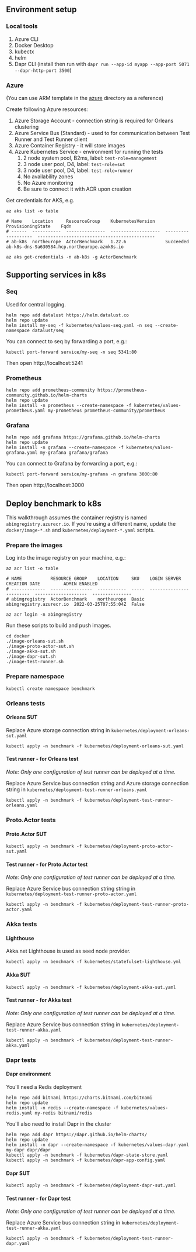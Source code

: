 ## Environment setup

### Local tools

1. Azure CLI
2. Docker Desktop
3. kubectx
4. helm
5. Dapr CLI (install then run with `dapr run --app-id myapp --app-port 5071 --dapr-http-port 3500`)

### Azure

(You can use ARM template in the [azure](azure) directory as a reference)

Create following Azure resources:
1. Azure Storage Account - connection string is required for Orleans clustering
2. Azure Service Bus (Standard) - used to for communication between Test Runner and Test Runner client
3. Azure Container Registry - it will store images
4. Azure Kubernetes Service - environment for running the tests
   1. 2 node system pool, B2ms, label: `test-role=management`
   2. 3 node user pool, D4, label: `test-role=sut`
   3. 3 node user pool, D4, label: `test-role=runner`
   4. No availability zones
   5. No Azure monitoring
   6. Be sure to connect it with ACR upon creation

Get credentials for AKS, e.g.

```shell
az aks list -o table

# Name    Location     ResourceGroup    KubernetesVersion    ProvisioningState    Fqdn
# ------  -----------  ---------------  -------------------  -------------------  ---------------------------------------------
# ab-k8s  northeurope  ActorBenchmark   1.22.6               Succeeded            ab-k8s-dns-9a630584.hcp.northeurope.azmk8s.io

az aks get-credentials -n ab-k8s -g ActorBenchmark
```

## Supporting services in k8s

### Seq
Used for central logging. 

```shell
helm repo add datalust https://helm.datalust.co
helm repo update
helm install my-seq -f kubernetes/values-seq.yaml -n seq --create-namespace datalust/seq
```

You can connect to seq by forwarding a port, e.g.:
```shell
kubectl port-forward service/my-seq -n seq 5341:80
```

Then open http://localhost:5241

### Prometheus

```shell
helm repo add prometheus-community https://prometheus-community.github.io/helm-charts
helm repo update
helm install -n prometheus --create-namespace -f kubernetes/values-prometheus.yaml my-prometheus prometheus-community/prometheus
```

### Grafana

```shell
helm repo add grafana https://grafana.github.io/helm-charts
helm repo update
helm install -n grafana --create-namespace -f kubernetes/values-grafana.yaml my-grafana grafana/grafana
```

You can connect to Grafana by forwarding a port, e.g.:

```shell
kubectl port-forward service/my-grafana -n grafana 3000:80
```

Then open http://localhost:3000

## Deploy benchmark to k8s

This walkthrough assumes the container registry is named `abimgregistry.azurecr.io`. If you're using a different name, update the `docker/image-*.sh` and `kubernetes/deployment-*.yaml` scripts.


### Prepare the images

Log into the image registry on your machine, e.g.:

```shell
az acr list -o table

# NAME           RESOURCE GROUP    LOCATION     SKU    LOGIN SERVER              CREATION DATE         ADMIN ENABLED
# -------------  ----------------  -----------  -----  ------------------------  --------------------  ---------------
# abimgregistry  ActorBenchmark    northeurope  Basic  abimgregistry.azurecr.io  2022-03-25T07:55:04Z  False

az acr login -n abimgregistry 
```

Run these scripts to build and push images. 

```shell
cd docker
./image-orleans-sut.sh
./image-proto-actor-sut.sh
./image-akka-sut.sh
./image-dapr-sut.sh
./image-test-runner.sh
```

### Prepare namespace 

```shell
kubectl create namespace benchmark
```

### Orleans tests

#### Orleans SUT

Replace Azure storage connection string in `kubernetes/deployment-orleans-sut.yaml`

```shell
kubectl apply -n benchmark -f kubernetes/deployment-orleans-sut.yaml 
```

#### Test runner - for Orleans test

*Note: Only one configuration of test runner can be deployed at a time.*

Replace Azure Service bus connection string and Azure storage connection string in `kubernetes/deployment-test-runner-orleans.yaml`

```shell
kubectl apply -n benchmark -f kubernetes/deployment-test-runner-orleans.yaml
```

### Proto.Actor tests

#### Proto.Actor SUT

```shell
kubectl apply -n benchmark -f kubernetes/deployment-proto-actor-sut.yaml 
```

#### Test runner - for Proto.Actor test

*Note: Only one configuration of test runner can be deployed at a time.*

Replace Azure Service bus connection string string in `kubernetes/deployment-test-runner-proto-actor.yaml`

```shell
kubectl apply -n benchmark -f kubernetes/deployment-test-runner-proto-actor.yaml
```

### Akka tests

#### Lighthouse

Akka.net Lighthouse is used as seed node provider.

```shell
kubectl apply -n benchmark -f kubernetes/statefulset-lighthouse.yml
```

#### Akka SUT

```shell
kubectl apply -n benchmark -f kubernetes/deployment-akka-sut.yaml
```

#### Test runner - for Akka test

*Note: Only one configuration of test runner can be deployed at a time.*

Replace Azure Service bus connection string in `kubernetes/deployment-test-runner-akka.yaml`

```shell
kubectl apply -n benchmark -f kubernetes/deployment-test-runner-akka.yaml
```

### Dapr tests

#### Dapr environment

You'll need a Redis deployment
```shell
helm repo add bitnami https://charts.bitnami.com/bitnami
helm repo update
helm install -n redis --create-namespace -f kubernetes/values-redis.yaml my-redis bitnami/redis
```

You'll also need to install Dapr in the cluster
```shell
helm repo add dapr https://dapr.github.io/helm-charts/
helm repo update
helm install -n dapr --create-namespace -f kubernetes/values-dapr.yaml my-dapr dapr/dapr
kubectl apply -n benchmark -f kubernetes/dapr-state-store.yaml
kubectl apply -n benchmark -f kubernetes/dapr-app-config.yaml
```

#### Dapr SUT

```shell
kubectl apply -n benchmark -f kubernetes/deployment-dapr-sut.yaml
```

#### Test runner - for Dapr test

*Note: Only one configuration of test runner can be deployed at a time.*

Replace Azure Service bus connection string in `kubernetes/deployment-test-runner-akka.yaml`

```shell
kubectl apply -n benchmark -f kubernetes/deployment-test-runner-dapr.yaml
```
